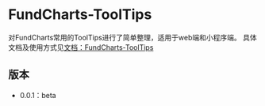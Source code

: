 # FundCharts-ToolTips

对FundCharts常用的ToolTips进行了简单整理，适用于web端和小程序端。
具体文档及使用方式见[文档：FundCharts-ToolTips](https://blog.michealwayne.cn/FundCharts/docs/tooltips/)

## 版本

- 0.0.1：beta